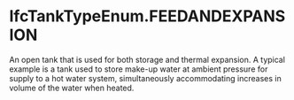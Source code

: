 IfcTankTypeEnum.FEEDANDEXPANSION
================================
An open tank that is used for both storage and thermal expansion. A typical
example is a tank used to store make-up water at ambient pressure for supply
to a hot water system, simultaneously accommodating increases in volume of the
water when heated.


